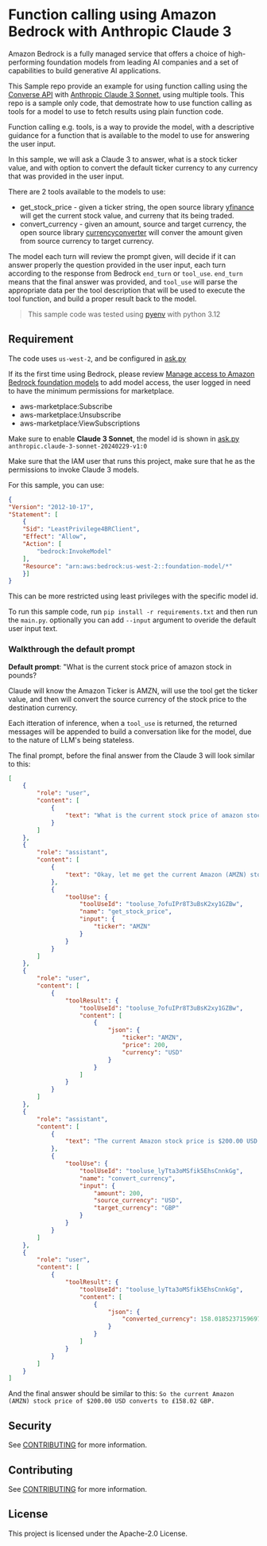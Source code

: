 # Function calling using Amazon Bedrock with Anthropic Claude 3

Amazon Bedrock is a fully managed service that offers a choice of high-performing foundation models from leading AI companies and a set of capabilities to build generative AI applications.

This Sample repo provide an example for using function calling using the [Converse API](https://boto3.amazonaws.com/v1/documentation/api/latest/reference/services/bedrock-runtime/client/converse.html) with [Anthropic Claude 3 Sonnet](https://aws.amazon.com/about-aws/whats-new/2024/03/anthropics-claude-3-sonnet-model-amazon-bedrock/), using multiple tools. This repo is a sample only code, that demostrate how to use function calling as tools for a model to use to fetch results using plain function code.

Function calling e.g. tools, is a way to provide the model, with a descriptive guidance for a function that is available to the model to use for answering the user input. 

In this sample, we will ask a Claude 3 to answer, what is a stock ticker value, and with option to convert the default ticker currency to any currency that was provided in the user input.

There are 2 tools available to the models to use:

* get_stock_price - given a ticker string, the open source library [yfinance](https://pypi.org/project/yfinance/) will get the current stock value, and curreny that its being traded.
* convert_currency - given an amount, source and target currency, the open source library [currencyconverter](https://pypi.org/project/currencyconverter/) will conver the amount given from source currency to target currency.

The model each turn will review the prompt given, will decide if it can answer properly the question provided in the user input, each turn according to the response from Bedrock `end_turn` or `tool_use`. `end_turn` means that the final answer was provided, and `tool_use` will parse the appropriate data per the tool description that will be used to execute the tool function, and build a proper result back to the model.

>This sample code was tested using [pyenv](https://github.com/pyenv/pyenv) with python 3.12

## Requirement

The code uses `us-west-2`, and be configured in [ask.py](pkg/ask.py)

If its the first time using Bedrock, please review [Manage access to Amazon Bedrock foundation models](https://docs.aws.amazon.com/bedrock/latest/userguide/model-access.html) to add model access, the user logged in need to have the minimum permissions for marketplace.

- aws-marketplace:Subscribe
- aws-marketplace:Unsubscribe
- aws-marketplace:ViewSubscriptions

Make sure to enable **Claude 3 Sonnet**, the model id is shown in [ask.py](ask.py) `anthropic.claude-3-sonnet-20240229-v1:0`

Make sure that the IAM user that runs this project, make sure that he as the permissions to invoke Claude 3 models.

For this sample, you can use:

```json
{
"Version": "2012-10-17",
"Statement": [
    {
    "Sid": "LeastPrivilege4BRClient",
    "Effect": "Allow",
    "Action": [
        "bedrock:InvokeModel"
    ],
    "Resource": "arn:aws:bedrock:us-west-2::foundation-model/*"
    }]
}
```

This can be more restricted using least privileges with the specific model id.

To run this sample code, run `pip install -r requirements.txt` and then run the `main.py`. optionally you can add `--input` argument to overide the default user input text.


### Walkthrough the default prompt

**Default prompt**: "What is the current stock price of amazon stock in pounds?

Claude will know the Amazon Ticker is AMZN, will use the tool get the ticker value, and then will convert the source currency of the stock price to the destination currency.

Each itteration of inference, when a `tool_use` is returned, the returned messages will be appended to build a conversation like for the model, due to the nature of LLM's being stateless.

The final prompt, before the final answer from the Claude 3 will look similar to this:

```json
[
    {
        "role": "user",
        "content": [
            {
                "text": "What is the current stock price of amazon stock in pounds?"
            }
        ]
    },
    {
        "role": "assistant",
        "content": [
            {
                "text": "Okay, let me get the current Amazon (AMZN) stock price and convert it to British pounds for you:"
            },
            {
                "toolUse": {
                    "toolUseId": "tooluse_7ofuIPr8T3uBsK2xy1GZBw",
                    "name": "get_stock_price",
                    "input": {
                        "ticker": "AMZN"
                    }
                }
            }
        ]
    },
    {
        "role": "user",
        "content": [
            {
                "toolResult": {
                    "toolUseId": "tooluse_7ofuIPr8T3uBsK2xy1GZBw",
                    "content": [
                        {
                            "json": {
                                "ticker": "AMZN",
                                "price": 200,
                                "currency": "USD"
                            }
                        }
                    ]
                }
            }
        ]
    },
    {
        "role": "assistant",
        "content": [
            {
                "text": "The current Amazon stock price is $200.00 USD. To convert that to British pounds:"
            },
            {
                "toolUse": {
                    "toolUseId": "tooluse_lyTta3oMSfik5EhsCnnkGg",
                    "name": "convert_currency",
                    "input": {
                        "amount": 200,
                        "source_currency": "USD",
                        "target_currency": "GBP"
                    }
                }
            }
        ]
    },
    {
        "role": "user",
        "content": [
            {
                "toolResult": {
                    "toolUseId": "tooluse_lyTta3oMSfik5EhsCnnkGg",
                    "content": [
                        {
                            "json": {
                                "converted_currency": 158.0185237159697
                            }
                        }
                    ]
                }
            }
        ]
    }
]
```

And the final answer should be similar to this: `So the current Amazon (AMZN) stock price of $200.00 USD converts to £158.02 GBP.`

## Security

See [CONTRIBUTING](CONTRIBUTING.md#security-issue-notifications) for more information.

## Contributing

See [CONTRIBUTING](CONTRIBUTING.md) for more information.


## License

This project is licensed under the Apache-2.0 License.


